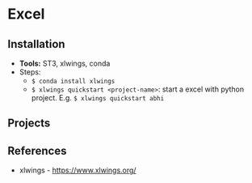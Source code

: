 # Excel

## Installation
* **Tools:** ST3, xlwings, conda
* Steps:
  - `$ conda install xlwings`
  - `$ xlwings quickstart <project-name>`: start a excel with python project. E.g. `$ xlwings quickstart abhi`

## Projects

## References
* xlwings - https://www.xlwings.org/
